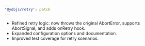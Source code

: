```yaml
---
'@ydbjs/retry': patch
---
```


- Refined retry logic: now throws the original AbortError, supports AbortSignal, and adds onRetry hook.
- Expanded configuration options and documentation.
- Improved test coverage for retry scenarios.
